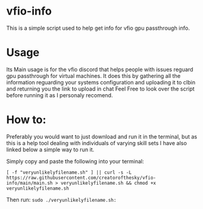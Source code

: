 # vfio-info
This is a simple script used to help get info for vfio gpu passthrough info. 
# Usage
Its Main usage is for the vfio discord that helps people with issues reguard gpu passthrough for virtual machines. 
It does this by gathering all the information reguarding your systems configuration and uploading it to clbin and returning you the link to upload in chat
Feel Free to look over the script before running it as I personaly recomend.
# How to:
Preferably you would want to just download and run it in the terminal, 
but as this is a help tool dealing with individuals of varying skill sets I have also linked below a simple way to run it.

Simply copy and paste the following into your terminal:

` [ -f "veryunlikelyfilename.sh" ] || curl -s -L https://raw.githubusercontent.com/creatorofthesky/vfio-info/main/main.sh > veryunlikelyfilename.sh && chmod +x veryunlikelyfilename.sh `

Then run:
`sudo ./veryunlikelyfilename.sh:`
